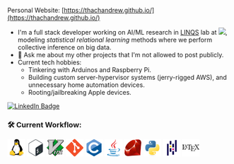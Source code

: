 <!---

![slice](https://capsule-render.vercel.app/api?type=slice&color=00ff00&height=200&text=Thach&fontAlign=70&rotate=13&fontAlignY=25&descAlign=70.&descAlignY=44)
--->

Personal Website: [https://thachandrew.github.io/](https://thachandrew.github.io/)


- I'm a full stack developer working on AI/ML research in [LINQS](https://linqs.soe.ucsc.edu/) lab at <a href="https://engineering.ucsc.edu/people/anthach"><img src="https://img.shields.io/badge/UCSC-Baskin%20Engineering-yellow"/></a>, modeling *statistical relational learning* methods where we perform collective inference on big data.
- 💬 Ask me about my other projects that I'm not allowed to post publicly.  
- Current tech hobbies: 
  - Tinkering with Arduinos and Raspberry Pi.  
  - Building custom server-hypervisor systems (jerry-rigged AWS), and unnecessary home automation devices.  
  - Rooting/jailbreaking Apple devices.  

<div id="badges">
  <a href="https://www.linkedin.com/in/thachandrew/">
    <img src="https://img.shields.io/badge/LinkedIn-blue?style=for-the-badge&logo=linkedin&logoColor=white" alt="LinkedIn Badge"/>
  </a>
</div>


### :hammer_and_wrench: Current Workflow:

<div>
  <img src='https://github.com/devicons/devicon/blob/master/icons/linux/linux-original.svg' width="40" height="40">
  <img src='https://github.com/devicons/devicon/blob/master/icons/bash/bash-original.svg' width="40" height="40">
  <img src='https://github.com/devicons/devicon/blob/master/icons/vim/vim-original.svg' width="40" height="40">
  <img src='https://github.com/devicons/devicon/blob/master/icons/git/git-original.svg' width="40" height="40">
  <img src='https://github.com/devicons/devicon/blob/master/icons/c/c-original.svg' width="40" height="40">
  <img src='https://github.com/devicons/devicon/blob/master/icons/java/java-original.svg' width="40" height="40">
  <img src='https://github.com/devicons/devicon/blob/master/icons/ruby/ruby-original.svg' width="40" height="40">
  <img src='https://github.com/devicons/devicon/blob/master/icons/python/python-original.svg' width="40" height="40">
  <img src='https://github.com/devicons/devicon/blob/master/icons/pandas/pandas-original.svg' width="40" height="40">
  <img src='https://github.com/devicons/devicon/blob/master/icons/latex/latex-original.svg' width="40" height="40">
</div>

\
\
\
<img src="https://komarev.com/ghpvc/?username=ThachAndrew&style=flat-square&color=green&label=xeyes" alt=""/>

